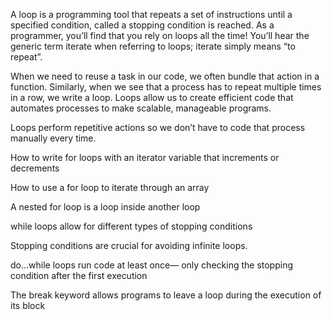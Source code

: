 A loop is a programming tool that repeats a set of instructions until a specified condition, called a stopping condition is reached. As a programmer, you’ll find that you rely on loops all the time! You’ll hear the generic term iterate when referring to loops; iterate simply means “to repeat”.

When we need to reuse a task in our code, we often bundle that action in a function. Similarly, when we see that a process has to repeat multiple times in a row, we write a loop. Loops allow us to create efficient code that automates processes to make scalable, manageable programs.

Loops perform repetitive actions so we don’t have to code that process manually every time.

How to write for loops with an iterator variable that increments or decrements

How to use a for loop to iterate through an array

A nested for loop is a loop inside another loop

while loops allow for different types of stopping conditions

Stopping conditions are crucial for avoiding infinite loops.

do...while loops run code at least once— only checking the stopping condition after the first execution

The break keyword allows programs to leave a loop during the execution of its block